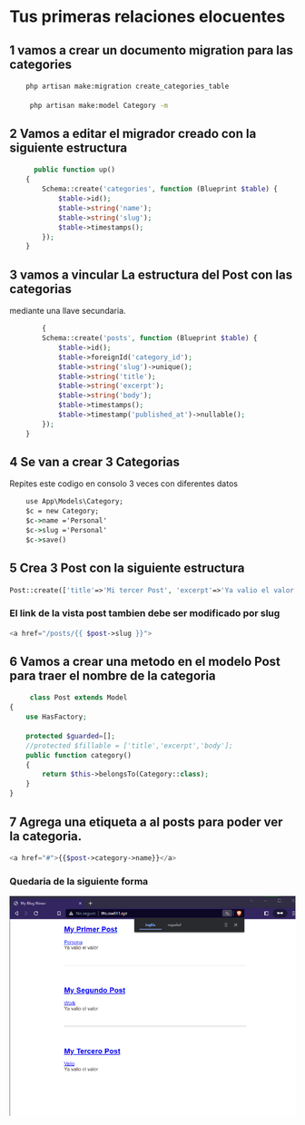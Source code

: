 # Tus primeras relaciones elocuentes

## 1 vamos a crear un documento migration para las categories
```cmd
    php artisan make:migration create_categories_table

     php artisan make:model Category -m
```

## 2 Vamos a editar el migrador creado con la siguiente estructura
```php
      public function up()
    {
        Schema::create('categories', function (Blueprint $table) {
            $table->id();
            $table->string('name');
            $table->string('slug');
            $table->timestamps();
        });
    }
```
## 3 vamos a vincular La estructura del Post con las categorias
mediante una llave secundaria.
```php
        {
        Schema::create('posts', function (Blueprint $table) {
            $table->id();
            $table->foreignId('category_id');
            $table->string('slug')->unique();
            $table->string('title');
            $table->string('excerpt');
            $table->string('body');
            $table->timestamps();
            $table->timestamp('published_at')->nullable();
        });
    }
```

## 4 Se van a crear 3 Categorias 
Repites este codigo en consolo 3 veces con diferentes datos
```cmd
    use App\Models\Category;
    $c = new Category;
    $c->name ='Personal'
    $c->slug ='Personal'
    $c->save()
```

## 5 Crea 3 Post con la siguiente estructura
```php
Post::create(['title'=>'Mi tercer Post', 'excerpt'=>'Ya valio el valor','category_id'=>1,'slug'=>'my-thirt-post' ,'body'=>'Lorem ipsum dolor sit amet consectetur adipisicing elit. Quis sequi ipsam quibusdam est velit! Obcaecati cupiditate numquam rerum placeat unde, eligendi odit distinctio quibusdam delectus quidem tempora eum ex quam!'])
```
### El link de la vista post tambien debe ser modificado por slug
```php
<a href="/posts/{{ $post->slug }}">
```

## 6 Vamos a crear una metodo en el modelo Post para traer el nombre de la categoria
```php
     class Post extends Model
{
    use HasFactory;

    protected $guarded=[];
    //protected $fillable = ['title','excerpt','body'];
    public function category()
    {
        return $this->belongsTo(Category::class);
    }
}
```
## 7 Agrega una etiqueta a al posts para poder ver la categoria.
```php
<a href="#">{{$post->category->name}}</a>
```

### Quedaria de la siguiente forma
![img](img/Taller%2024/web.png)